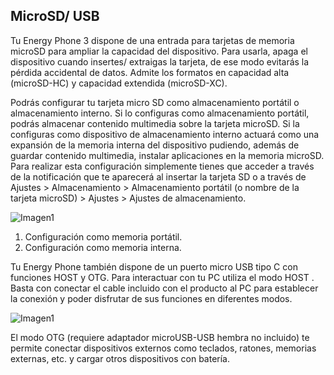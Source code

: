 ## MicroSD/ USB

Tu Energy Phone 3 dispone de una entrada para tarjetas de memoria microSD para ampliar la capacidad del dispositivo. Para usarla, apaga el dispositivo cuando insertes/ extraigas la tarjeta, de ese modo evitarás la pérdida accidental de datos. Admite los formatos en capacidad alta \(microSD-HC\) y capacidad extendida \(microSD-XC\).

Podrás configurar tu tarjeta micro SD como almacenamiento portátil o almacenamiento interno. Si lo configuras como almacenamiento portátil, podrás almacenar contenido multimedia sobre la tarjeta microSD. Si la configuras como dispositivo de almacenamiento interno actuará como una expansión de la memoria interna del dispositivo pudiendo, además de guardar contenido multimedia, instalar aplicaciones en la memoria microSD. Para realizar esta configuración simplemente tienes que acceder a través de la notificación que te aparecerá al insertar la tarjeta SD o a través de Ajustes > Almacenamiento > Almacenamiento portátil (o nombre de la tarjeta microSD) > Ajustes > Ajustes de almacenamiento. 

![Imagen1](http://static.energysistem.com/images/manuals/42436/58d2ad7aca1f3.jpg)

1. Configuración como memoria portátil.
2. Configuración como memoria interna.


Tu Energy Phone también dispone de un puerto micro USB tipo C con funciones HOST y OTG. Para interactuar con tu PC utiliza el modo HOST . Basta con conectar el cable incluido con el producto al PC para establecer la conexión y poder disfrutar de sus funciones en diferentes modos.

![Imagen1](http://static.energysistem.com/images/manuals/42436/58dd24aa7b102.jpg)


El modo OTG (requiere adaptador microUSB-USB hembra no incluido) te permite conectar dispositivos externos como teclados, ratones, memorias externas, etc. y cargar otros dispositivos con batería.

